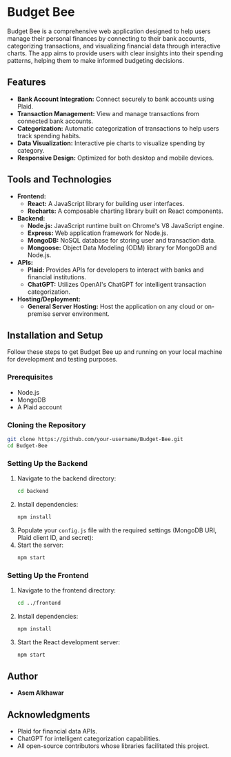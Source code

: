 # Budget Bee

Budget Bee is a comprehensive web application designed to help users manage their personal finances by connecting to their bank accounts, categorizing transactions, and visualizing financial data through interactive charts. The app aims to provide users with clear insights into their spending patterns, helping them to make informed budgeting decisions.

## Features

- **Bank Account Integration:** Connect securely to bank accounts using Plaid.
- **Transaction Management:** View and manage transactions from connected bank accounts.
- **Categorization:** Automatic categorization of transactions to help users track spending habits.
- **Data Visualization:** Interactive pie charts to visualize spending by category.
- **Responsive Design:** Optimized for both desktop and mobile devices.

## Tools and Technologies

- **Frontend:**
  - **React:** A JavaScript library for building user interfaces.
  - **Recharts:** A composable charting library built on React components.
- **Backend:**
  - **Node.js:** JavaScript runtime built on Chrome's V8 JavaScript engine.
  - **Express:** Web application framework for Node.js.
  - **MongoDB:** NoSQL database for storing user and transaction data.
  - **Mongoose:** Object Data Modeling (ODM) library for MongoDB and Node.js.
- **APIs:**
  - **Plaid:** Provides APIs for developers to interact with banks and financial institutions.
  - **ChatGPT:** Utilizes OpenAI's ChatGPT for intelligent transaction categorization.
- **Hosting/Deployment:**
  - **General Server Hosting:** Host the application on any cloud or on-premise server environment.

## Installation and Setup

Follow these steps to get Budget Bee up and running on your local machine for development and testing purposes.

### Prerequisites

- Node.js
- MongoDB
- A Plaid account

### Cloning the Repository

```bash
git clone https://github.com/your-username/Budget-Bee.git
cd Budget-Bee
```

### Setting Up the Backend

1. Navigate to the backend directory:
   ```bash
   cd backend
   ```
2. Install dependencies:
   ```bash
   npm install
   ```
3. Populate your `config.js` file with the required settings (MongoDB URI, Plaid client ID, and secret):
4. Start the server:
   ```bash
   npm start
   ```

### Setting Up the Frontend

1. Navigate to the frontend directory:
   ```bash
   cd ../frontend
   ```
2. Install dependencies:
   ```bash
   npm install
   ```
3. Start the React development server:
   ```bash
   npm start
   ```

## Author

- **Asem Alkhawar**

## Acknowledgments

- Plaid for financial data APIs.
- ChatGPT for intelligent categorization capabilities.
- All open-source contributors whose libraries facilitated this project.
